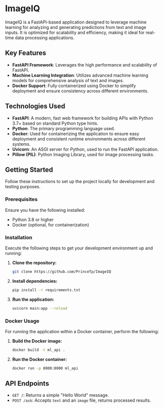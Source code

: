# ImageIQ

ImageIQ is a FastAPI-based application designed to leverage machine learning for analyzing and generating predictions from text and image inputs. It is optimized for scalability and efficiency, making it ideal for real-time data processing applications.

## Key Features

- **FastAPI Framework**: Leverages the high performance and scalability of FastAPI.
- **Machine Learning Integration**: Utilizes advanced machine learning models for comprehensive analysis of text and images.
- **Docker Support**: Fully containerized using Docker to simplify deployment and ensure consistency across different environments.

## Technologies Used

- **FastAPI**: A modern, fast web framework for building APIs with Python 3.7+ based on standard Python type hints.
- **Python**: The primary programming language used.
- **Docker**: Used for containerizing the application to ensure easy deployment and consistent runtime environments across different systems.
- **Uvicorn**: An ASGI server for Python, used to run the FastAPI application.
- **Pillow (PIL)**: Python Imaging Library, used for image processing tasks.

## Getting Started

Follow these instructions to set up the project locally for development and testing purposes.

### Prerequisites

Ensure you have the following installed:
- Python 3.8 or higher
- Docker (optional, for containerization)

### Installation

Execute the following steps to get your development environment up and running:

1. **Clone the repository:**
   ```bash
   git clone https://github.com/PrinceTp/ImageIQ
   ```
2. **Install dependencies:**
   ```bash
   pip install -r requirements.txt
   ```
3. **Run the application:**
   ```bash
   uvicorn main:app --reload
   ```

### Docker Usage

For running the application within a Docker container, perform the following:

1. **Build the Docker image:**
   ```bash
   docker build -t ml_api .
   ```
2. **Run the Docker container:**
   ```bash
   docker run -p 8000:8000 ml_api
   ```

## API Endpoints

- `GET /`: Returns a simple "Hello World" message.
- `POST /ask`: Accepts `text` and an `image` file, returns processed results.